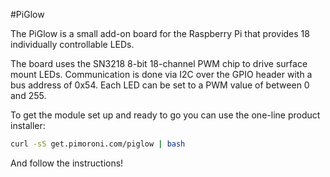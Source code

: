 <!--
---
name: PiGlow
class: board
type: led
formfactor: Custom
manufacturer: Pimoroni
description: Simply 18 LEDs in a spiral pattern controllable in Python
url: http://shop.pimoroni.com/products/piglow
github: https://github.com/pimoroni/piglow
buy: http://shop.pimoroni.com/products/piglow
image: 'piglow.png'
pincount: 26
eeprom: no
power:
  '1':
  '2':
ground:
  '14':
pin:
  '3':
    mode: i2c
  '5':
    mode: i2c
-->
#PiGlow

The PiGlow is a small add-on board for the Raspberry Pi that provides 18 individually controllable LEDs.

The board uses the SN3218 8-bit 18-channel PWM chip to drive surface mount LEDs. Communication is done via I2C over the GPIO header with a bus address of 0x54. Each LED can be set to a PWM value of between 0 and 255.

To get the module set up and ready to go you can use the one-line product installer:

```bash
curl -sS get.pimoroni.com/piglow | bash
```

And follow the instructions!
